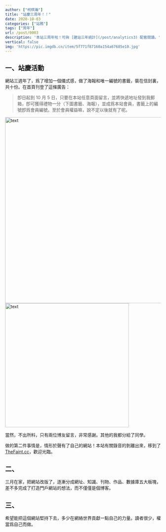 ```yaml
---
author: ["柯棋瀚"]
title: "站慶三周年！！"
date: 2020-10-03
categories: ["站務"]
tags: ["周年"]
url: /post/0003
description: '本站三周年啦！可與 [建站三年統計](/post/analytics3) 配套閱讀。'
vertical: false
img: 'https://pic.imgdb.cn/item/5f771f87160a154a67685e10.jpg'
---
```


## 一、站慶活動

網站三週年了，爲了增加一個儀式感，做了海報和唯一編號的書籤，裝在信封裏，共十份。在首頁刊登了這條廣告：

> 卽日起到 10 月 5 日，只要在本站任意頁面留言，並將快遞地址發到我郵箱，卽可獲得禮物一分（下圖書籤、海報），並成爲本站會員，書籤上的編號卽爲會員編號。至於會員權益嘛，說不定以後就有了呢。

<img src="https://pic.imgdb.cn/item/5f60b5d2160a154a67382187.jpg" alt="text" width="600">

<img src="https://pic.imgdb.cn/item/5f60da9d160a154a6741c6fa.jpg" alt="text" width="400">

當然，不出所料，只有兩位博友留言，非常感謝。其他的我都分給了同學。

做的第二件事情是，情形於聲有了自己的網站！本站有關錄音的剝離出來，移到了 <a href="https://thefaint.cc" target="_blank">TheFaint.cc</a>，歡迎光臨。

## 二、

三月在家，把網站改版了，逐漸分成網址、知識、刊物、作品、數據庫五大板塊，差不多完成了打造門戶網站的想法，而不僅僅是個博客。

## 三、

希望能把這個網站堅持下去，多少在網絡世界貢獻一點自己的力量。讀者很少，權當爲自己而做。